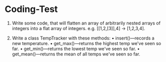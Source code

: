 # Coding-Test
1. Write some code, that will flatten an array of arbitrarily nested arrays of integers into a flat
   array of integers. e.g. [[1,2,[3]],4] -> [1,2,3,4].

2. Write a class TempTracker with these methods:
        • insert()—records a new temperature.
        • get_max()—returns the highest temp we've seen so far.
        • get_min()—returns the lowest temp we've seen so far.
        • get_mean()—returns the mean of all temps we've seen so far.
